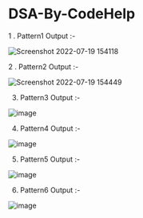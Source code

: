 # DSA-By-CodeHelp

1 . Pattern1 Output :- 


![Screenshot 2022-07-19 154118](https://user-images.githubusercontent.com/46734231/179726431-61007ea7-73cb-480c-b1ab-273ae3af0201.png)




2 . Pattern2 Output :- 


![Screenshot 2022-07-19 154449](https://user-images.githubusercontent.com/46734231/179727149-16766ac2-ce15-41cb-b8e0-f95627358600.png)



3. Pattern3 Output :- 


![image](https://user-images.githubusercontent.com/46734231/179727521-13b3b6d8-62f7-40f9-8a86-828e3244c4d5.png)



4. Pattern4 Output :- 


![image](https://user-images.githubusercontent.com/46734231/179727938-5dc0e4e3-71da-48bc-812b-0880e264f13b.png)



5. Pattern5 Output :- 


![image](https://user-images.githubusercontent.com/46734231/179728156-c19c48a1-e96b-4dbb-9d9b-b26c4b39a550.png)



6. Pattern6 Output :- 


![image](https://user-images.githubusercontent.com/46734231/179728376-913f3ccd-d26b-4be6-a9ef-bb2d37d56105.png)

